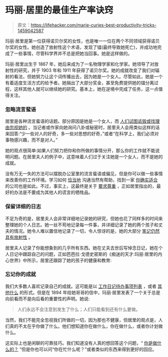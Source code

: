 # 玛丽·居里的最佳生产率诀窍

> 原文：<https://lifehacker.com/marie-curies-best-productivity-tricks-1459042587>

玛丽·居里是第一位获得诺贝尔奖的女性，也是唯一一位在两个不同领域获得诺贝尔奖的女性。她创造了放射性这个术语，发现了镭(最终导致她死亡)，并成功地完成了一些事情，尽管科学界并不总是把她当回事。她是这样做的。



玛丽·居里出生于 1867 年，她后来成为了一名物理学家和化学家。她领导了对放射性的研究，并于 1903 年和 1911 年获得了诺贝尔奖。她的成就改变了我们对辐射的看法，但她努力让这个词传播出去，因为她是一个女人。尽管如此，她是一个有着适度生活方式的给予者。她捐出了大部分奖金，甚至免费提供她的镭分离过程，这样其他人就可以继续她的研究。基本上，她在逆境中完成了任务，这一点值得关注。

### 忽略流言蜚语

居里是各种流言蜚语的话题。部分原因是她是一个女人，而 [人们试图诋毁或找理由忽视她的](http://www.smithsonianmag.com/history-archaeology/Madame-Curies-Passion.html) 。当记者或作家向她询问八卦或秘密时，居里夫人会用类似这样的话来回答:“少一些对人的好奇，多一些对思想的好奇，”或者“在科学上，我们必须对事物感兴趣，而不是对人。”

她的观点很简单:如果人们努力把你和你所做的事情分开，那么你的工作就不能说明问题。在居里夫人的例子中，这意味着人们过于关注她是一个女人，而不是她的成就。

没有万无一失的方法可以摆脱办公室里的流言蜚语或偏见，但是你可以做一些事情来改善你的工作环境。学习如何 [恰当地](https://lifehacker.com/how-can-i-communicate-better-at-the-office-1001505647) 沟通当然有帮助，找到一家 [你确实适合](http://lifehacker.com/how-to-find-out-if-a-company-is-a-cultural-fit-for-you-510587663) 的公司也是如此。不过，事实上，这最终是关于 [要求尊重](http://lifehacker.com/how-to-command-respect-at-work-5797274) ，正如居里指出的，最好的办法是不要成为其他人的谎言的牺牲品。

### 保留详细的日志

不足为奇的是，居里夫人会非常详细地记录她的研究，但她也花了同样多的时间来整理她的个人日志。她一丝不苟地记录每一件事，并详细记录了她的两个孩子和丈夫的情况。她令人难以置信地记录了一切，令人惊讶的是，她的大部分 [笔记仍然具有放射性](http://www.csmonitor.com/Innovation/Horizons/2011/1107/Marie-Curie-Why-her-papers-are-still-radioactive) 。

居里夫人记录了你能想象到的几乎所有东西。她在丈夫去世后写悼念日记，她在个人日记中跟踪自己的问题，正如芭芭拉·戈德史密斯的《痴迷的天才:玛丽·居里的内心世界》中所示，居里还跟踪了她的孩子的健康和教育:

### 忘记你的成就

我们大多数人喜欢记录自己的成就。这可能是以 [工作日记](https://lifehacker.com/keep-a-work-diary-to-minimize-mistakes-and-document-suc-5816473)[待办事项列表](http://lifehacker.com/how-to-do-lists-give-us-a-false-sense-of-accomplishment-1446433813) ，或者 [其他什么](http://lifehacker.com/use-a-daily-log-to-keep-yourself-focused-on-productivit-5582372) 的形式。但是在 1894 年给她哥哥的信中，玛丽·居里发表了一个关于总是向前看而不是向后看的重要性的声明。她说:

> 人们永远不会注意到发生了什么；人们只能看到还有什么要做。

当然，我们不能完全忽视我们所做的一切，因为那也不健康，但居里的观点是，人们真的不太在乎你做了什么。他们想知道你在做什么，你在做什么，或者你计划做什么。

这实际上也是闲聊的可靠技巧。我们知道没有人真的想回答这个问题，“ [你是做什么的？](https://lifehacker.com/avoid-the-what-do-you-do-question-to-keep-small-talk-505713103) ”但是你也可以问“你在忙什么呢？”或者类似的东西来得到更好的回应。